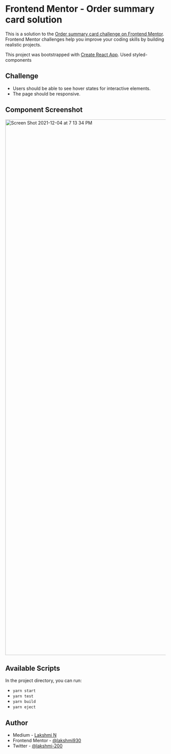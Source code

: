 # Frontend Mentor - Order summary card solution

This is a solution to the [Order summary card challenge on Frontend Mentor](https://www.frontendmentor.io/challenges/order-summary-component-QlPmajDUj). Frontend Mentor challenges help you improve your coding skills by building realistic projects.

This project was bootstrapped with [Create React App](https://github.com/facebook/create-react-app).
Used styled-components

## Challenge
- Users should be able to see hover states for interactive elements.
- The page should be responsive.

## Component Screenshot

<img width="1680" alt="Screen Shot 2021-12-04 at 7 13 34 PM" src="https://user-images.githubusercontent.com/79132440/164967211-6c8d1081-5dee-4033-b1e4-84acdb857e5f.png">


## Available Scripts

In the project directory, you can run:

- `yarn start`
- `yarn test`
- `yarn build`
- `yarn eject`

## Author

- Medium - [Lakshmi N](https://medium.com/@lakshmi-n)
- Frontend Mentor - [@lakshmi930](https://www.frontendmentor.io/profile/lakshmi930)
- Twitter - [@lakshmi-200](https://www.twitter.com/yourusername)
